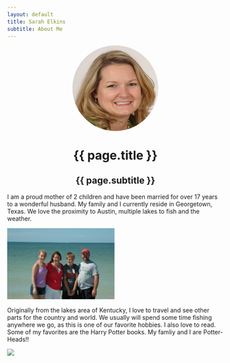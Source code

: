 ```yaml
---
layout: default
title: Sarah Elkins
subtitle: About Me
---
```

<img align="middle" src="./assets/images/HeadShot.jpg" alt="Sarah Elkins" style="border-radius:50%; display:block; margin:auto;" width="200" height="200">  

<h1 align="center">{{ page.title }}</h1>
<h2 align="center">{{ page.subtitle }}</h2>


I am a proud mother of 2 children and have been married for over 17 years to a wonderful husband. My family and I currently reside in Georgetown, Texas.  We love the proximity to Austin, multiple lakes to fish and the weather.  

<img src="./assets/images/Family.JPG" width="250">    

Originally from the lakes area of Kentucky, I love to travel and see other parts for the country and world.  We usually will spend some time fishing anywhere we go, as this is one of our favorite hobbies.  I also love to read.  Some of my favorites are the Harry Potter books.  My famliy and I are Potter-Heads!!

<img src="./assects/images/HP.jpg" width="250">
